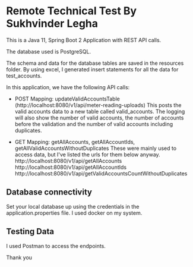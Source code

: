 # Remote Technical Test By Sukhvinder Legha

This is a Java 11, Spring Boot 2 Application with REST API calls. 

The database used is PostgreSQL.

The schema and data for the database tables are saved in the resources folder.
By using excel, I generated insert statements for all the data for test_accounts.

In this application, we have the following API calls: 
- POST Mapping: updateValidAccountsTable (http://localhost:8080/v1/api/meter-reading-uploads)
    This posts the valid accounts data to a new table called valid_accounts.
    The logging will also show the number of valid accounts, the number of accounts before the validation and the number of valid accounts including duplicates.

- GET Mapping: getAllAccounts, getAllAccountIds, getAllValidAccountsWithoutDuplicates
    These were mainly used to access data, but I've listed the urls for them below anyway.
    http://localhost:8080/v1/api/getAllAccounts
    http://localhost:8080/v1/api/getAllAccountIds
    http://localhost:8080/v1/api/getValidAccountsCountWithoutDuplicates
    
    
## Database connectivity
Set your local database up using the credentials in the application.properties file.
I used docker on my system.

## Testing Data
I used Postman to access the endpoints.

Thank you


